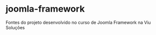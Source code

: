 joomla-framework
================

Fontes do projeto desenvolvido no curso de Joomla Framework na Viu Soluções